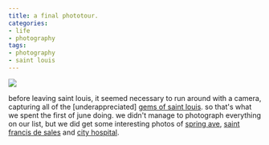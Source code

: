 ```yaml
---
title: a final phototour.
categories:
- life
- photography
tags:
- photography
- saint louis
---
```


[![](http://farm4.staticflickr.com/3173/2565043293_377c15f500_b.jpg)](http://www.flickr.com/photos/alwaysayingoodbye/sets/72157605522455816/)  
  


before leaving saint louis, it seemed necessary to run around with a camera, capturing all of the [underappreciated] [gems of saint louis](http://www.flickr.com/photos/alwaysayingoodbye/sets/72157605522455816/). so that's what we spent the first of june doing. we didn't manage to photograph everything on our list, but we did get some interesting photos of [spring ave](http://www.flickr.com/photos/alwaysayingoodbye/2565043281/in/set-72157605522455816/), [saint francis de sales](http://www.flickr.com/photos/alwaysayingoodbye/2565921224/in/set-72157605522455816/) and [city hospital](http://www.flickr.com/photos/alwaysayingoodbye/2565043301/in/set-72157605522455816/).  
  

